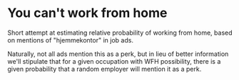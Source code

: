 # You can't work from home

Short attempt at estimating relative probability of working from home, based on mentions of "hjemmekontor" in job ads.

Naturally, not all ads mention this as a perk, but in lieu of better information we'll stipulate that for a given occupation with WFH possibility, there is a given probability that a random employer will mention it as a perk.
